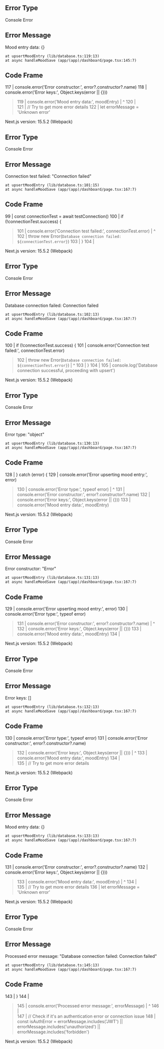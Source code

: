 ## Error Type
Console Error

## Error Message
Mood entry data: {}


    at upsertMoodEntry (lib/database.ts:119:13)
    at async handleMoodSave (app/(app)/dashboard/page.tsx:145:7)

## Code Frame
  117 |     console.error('Error constructor:', error?.constructor?.name)
  118 |     console.error('Error keys:', Object.keys(error || {}))
> 119 |     console.error('Mood entry data:', moodEntry)
      |             ^
  120 |     
  121 |     // Try to get more error details
  122 |     let errorMessage = 'Unknown error'

Next.js version: 15.5.2 (Webpack)

## Error Type
Console Error

## Error Message
Connection test failed: "Connection failed"


    at upsertMoodEntry (lib/database.ts:101:15)
    at async handleMoodSave (app/(app)/dashboard/page.tsx:167:7)

## Code Frame
   99 |     const connectionTest = await testConnection()
  100 |     if (!connectionTest.success) {
> 101 |       console.error('Connection test failed:', connectionTest.error)
      |               ^
  102 |       throw new Error(`Database connection failed: ${connectionTest.error}`)
  103 |     }
  104 |

Next.js version: 15.5.2 (Webpack)

## Error Type
Console Error

## Error Message
Database connection failed: Connection failed


    at upsertMoodEntry (lib/database.ts:102:13)
    at async handleMoodSave (app/(app)/dashboard/page.tsx:167:7)

## Code Frame
  100 |     if (!connectionTest.success) {
  101 |       console.error('Connection test failed:', connectionTest.error)
> 102 |       throw new Error(`Database connection failed: ${connectionTest.error}`)
      |             ^
  103 |     }
  104 |
  105 |     console.log('Database connection successful, proceeding with upsert')

Next.js version: 15.5.2 (Webpack)

## Error Type
Console Error

## Error Message
Error type: "object"


    at upsertMoodEntry (lib/database.ts:130:13)
    at async handleMoodSave (app/(app)/dashboard/page.tsx:167:7)

## Code Frame
  128 |   } catch (error) {
  129 |     console.error('Error upserting mood entry:', error)
> 130 |     console.error('Error type:', typeof error)
      |             ^
  131 |     console.error('Error constructor:', error?.constructor?.name)
  132 |     console.error('Error keys:', Object.keys(error || {}))
  133 |     console.error('Mood entry data:', moodEntry)

Next.js version: 15.5.2 (Webpack)


## Error Type
Console Error

## Error Message
Error constructor: "Error"


    at upsertMoodEntry (lib/database.ts:131:13)
    at async handleMoodSave (app/(app)/dashboard/page.tsx:167:7)

## Code Frame
  129 |     console.error('Error upserting mood entry:', error)
  130 |     console.error('Error type:', typeof error)
> 131 |     console.error('Error constructor:', error?.constructor?.name)
      |             ^
  132 |     console.error('Error keys:', Object.keys(error || {}))
  133 |     console.error('Mood entry data:', moodEntry)
  134 |     

Next.js version: 15.5.2 (Webpack)

## Error Type
Console Error

## Error Message
Error keys: []


    at upsertMoodEntry (lib/database.ts:132:13)
    at async handleMoodSave (app/(app)/dashboard/page.tsx:167:7)

## Code Frame
  130 |     console.error('Error type:', typeof error)
  131 |     console.error('Error constructor:', error?.constructor?.name)
> 132 |     console.error('Error keys:', Object.keys(error || {}))
      |             ^
  133 |     console.error('Mood entry data:', moodEntry)
  134 |     
  135 |     // Try to get more error details

Next.js version: 15.5.2 (Webpack)



## Error Type
Console Error

## Error Message
Mood entry data: {}


    at upsertMoodEntry (lib/database.ts:133:13)
    at async handleMoodSave (app/(app)/dashboard/page.tsx:167:7)

## Code Frame
  131 |     console.error('Error constructor:', error?.constructor?.name)
  132 |     console.error('Error keys:', Object.keys(error || {}))
> 133 |     console.error('Mood entry data:', moodEntry)
      |             ^
  134 |     
  135 |     // Try to get more error details
  136 |     let errorMessage = 'Unknown error'

Next.js version: 15.5.2 (Webpack)




## Error Type
Console Error

## Error Message
Processed error message: "Database connection failed: Connection failed"


    at upsertMoodEntry (lib/database.ts:145:13)
    at async handleMoodSave (app/(app)/dashboard/page.tsx:167:7)

## Code Frame
  143 |     }
  144 |     
> 145 |     console.error('Processed error message:', errorMessage)
      |             ^
  146 |     
  147 |     // Check if it's an authentication error or connection issue
  148 |     const isAuthError = errorMessage.includes('JWT') || errorMessage.includes('unauthorized') || errorMessage.includes('forbidden')

Next.js version: 15.5.2 (Webpack)
